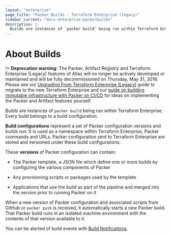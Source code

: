 ```yaml
---
layout: "enterprise"
page_title: "Packer Builds - Terraform Enterprise (legacy)"
sidebar_current: "docs-enterprise-packerbuilds"
description: |-
  Builds are instances of `packer build` being run within Terraform Enterprise.
---
```


# About Builds

!> **Deprecation warning**: The Packer, Artifact Registry and Terraform Enterprise (Legacy) features of Atlas will no longer be actively developed or maintained and will be fully decommissioned on Thursday, May 31, 2018. Please see our [Upgrading From Terraform Enterprise (Legacy)](/docs/enterprise/upgrade/index.html) guide to migrate to the new Terraform Enterprise and our [guide on building immutable infrastructure with Packer on CI/CD](https://www.packer.io/guides/packer-on-cicd/) for ideas on implementing the Packer and Artifact features yourself.

Builds are instances of `packer build` being run within Terraform Enterprise.
Every build belongs to a build configuration.

__Build configurations__ represent a set of Packer configuration versions and
builds run. It is used as a namespace within Terraform Enterprise, Packer
commands and URLs. Packer configuration sent to Terraform Enterprise are stored
and versioned under these build configurations.

These __versions__ of Packer configuration can contain:

- The Packer template, a JSON file which define one or more builds by
  configuring the various components of Packer

- Any provisioning scripts or packages used by the template

- Applications that use the build as part of the pipeline and merged into the
  version prior to running Packer on it

When a new version of Packer configuration and associated scripts from GitHub or
`packer push` is received, it automatically starts a new Packer build. That
Packer build runs in an isolated machine environment with the contents of that
version available to it.

You can be alerted of build events with
[Build Notifications](/docs/enterprise-legacy/packer/builds/notifications.html).
